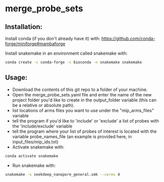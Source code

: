 # merge_probe_sets

## Installation:
Install conda (if you don't already have it) with:
https://github.com/conda-forge/miniforge#mambaforge

Install snakemake in an environment called snakemake with:
```bash
conda create -c conda-forge -c bioconda -n snakemake snakemake
```

## Usage:
 - Download the contents of this git repo to a folder of your machine.
 - Open the merge_probe_sets.yaml file and enter the name of the new project
folder you'd like to create in the output_folder variable (this can be a
relative or absolute path).
 - list locations of arms files you want to use under the "mip_arms_files"
 variable
 - tell the program if you'd like to 'include' or 'exclude' a list of probes
 with the 'include/exclude' variable
 - tell the program where your list of probes of interest is located with the
 variable probe_names_file (an example is provided here, in input_files/mip_ids.txt)
 - Activate snakemake with:
```bash
conda activate snakemake
```
 - Run snakemake with:
```bash
snakemake -s seekdeep_nanopore_general.smk --cores 4
```
